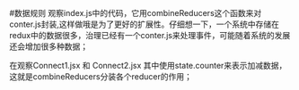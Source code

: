#数据规则
观察index.js中的代码，它用combineReducers这个函数来对conter.js封装,这样做哦是为了更好的扩展性。仔细想一下，一个系统中存储在redux中的数据很多，治理已经有一个conter.js来处理事件，可能随着系统的发展还会增加很多种数据；

在观察Connect1.jsx 和 Connect2.jsx 其中使用state.counter来表示加减数据，这就是combineReducers分装各个reducer的作用；
